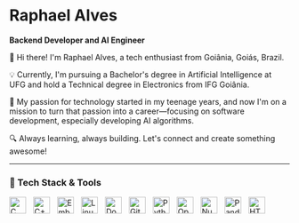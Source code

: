 # Raphael Alves

**Backend Developer and AI Engineer**

👋 Hi there! I'm Raphael Alves, a tech enthusiast from Goiânia, Goiás, Brazil.

💡 Currently, I'm pursuing a Bachelor's degree in Artificial Intelligence at UFG and hold a Technical degree in Electronics from IFG Goiânia.

🚀 My passion for technology started in my teenage years, and now I'm on a mission to turn that passion into a career—focusing on software development, especially developing AI algorithms.

🔍 Always learning, always building. Let's connect and create something awesome!


---


### 🤖 Tech Stack & Tools


<img
    align="left" 
    alt="C" 
    title="C"
    width="30px" 
    style="padding-right: 10px;"
    src="https://cdn.jsdelivr.net/gh/devicons/devicon@latest/icons/c/c-original.svg" 
/>

<img
    align="left" 
    alt="C++" 
    title="C++"
    width="30px" 
    style="padding-right: 10px;"
    src="https://cdn.jsdelivr.net/gh/devicons/devicon@latest/icons/cplusplus/cplusplus-original.svg" 
/>

<img
    align="left" 
    alt="Embedded C" 
    title="Embedded C"
    width="30px" 
    style="padding-right: 10px;"
    src="https://cdn.jsdelivr.net/gh/devicons/devicon@latest/icons/embeddedc/embeddedc-original.svg" 
/>

<img
    align="left" 
    alt="Linux" 
    title="Linux"
    width="30px" 
    style="padding-right: 10px;"
    src="https://cdn.jsdelivr.net/gh/devicons/devicon@latest/icons/linux/linux-original.svg"
/>
          
<img
    align="left" 
    alt="Docker" 
    title="Docker"
    width="30px" 
    style="padding-right: 10px;"
    src="https://cdn.jsdelivr.net/gh/devicons/devicon@latest/icons/docker/docker-original-wordmark.svg"
/>

<img 
    align="left" 
    alt="Git" 
    title="Git"
    width="30px" 
    style="padding-right: 10px;" 
    src="https://cdn.jsdelivr.net/gh/devicons/devicon@latest/icons/git/git-original.svg" 
/>
<img 
    align="left" 
    alt="Python" 
    title="Python"
    width="30px" 
    style="padding-right: 10px;" 
    src="https://cdn.jsdelivr.net/gh/devicons/devicon@latest/icons/python/python-original.svg" 
/>

<img 
    align="left" 
    alt="OpenCV"
    title="OpenCV" 
    width="30px" 
    style="padding-right: 10px;" 
    src="https://cdn.jsdelivr.net/gh/devicons/devicon@latest/icons/opencv/opencv-original.svg"
/>

<img 
    align="left" 
    alt="Numpy"
    title="Numpy" 
    width="30px" 
    style="padding-right: 10px;"    
    src="https://cdn.jsdelivr.net/gh/devicons/devicon@latest/icons/numpy/numpy-original.svg"
/>

<img 
    align="left" 
    alt="Pandas"
    title="Pandas" 
    width="30px" 
    style="padding-right: 10px;" 
    src="https://cdn.jsdelivr.net/gh/devicons/devicon@latest/icons/pandas/pandas-original.svg"
/>

<img 
    align="left" 
    alt="HTML"
    title="HTML" 
    width="30px" 
    style="padding-right: 10px;" 
    src="https://cdn.jsdelivr.net/gh/devicons/devicon@latest/icons/html5/html5-original.svg" 
/>

<br/>
<br/>

